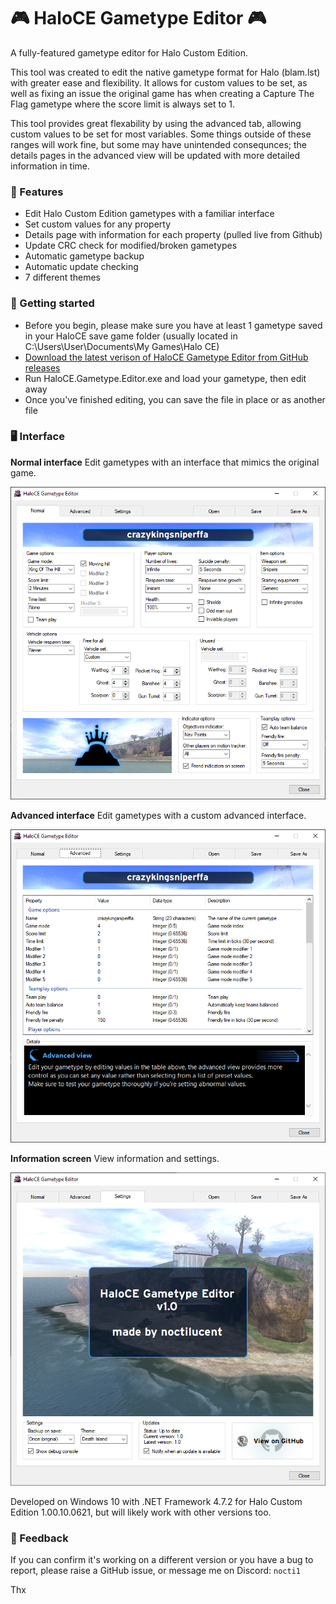 # 🎮 HaloCE Gametype Editor 🎮
A fully-featured gametype editor for Halo Custom Edition.

This tool was created to edit the native gametype format for Halo (blam.lst) with greater ease and flexibility.
It allows for custom values to be set, as well as fixing an issue the original game has when creating a Capture The Flag gametype where the score limit is always set to 1.

This tool provides great flexability by using the advanced tab, allowing custom values to be set for most variables.
Some things outside of these ranges will work fine, but some may have unintended consequnces; the details pages in the advanced view will be updated with more detailed information in time.

### 🌟 Features
- Edit Halo Custom Edition gametypes with a familiar interface
- Set custom values for any property
- Details page with information for each property (pulled live from Github)
- Update CRC check for modified/broken gametypes
- Automatic gametype backup
- Automatic update checking
- 7 different themes

### 🔗 Getting started
- Before you begin, please make sure you have at least 1 gametype saved in your HaloCE save game folder (usually located in C:\Users\User\Documents\My Games\Halo CE)
- [Download the latest verison of HaloCE Gametype Editor from GitHub releases](https://github.com/nocti1/HaloCE-Gametype-Editor/releases/latest)
- Run HaloCE.Gametype.Editor.exe and load your gametype, then edit away
- Once you've finished editing, you can save the file in place or as another file

### 🖥️ Interface

**Normal interface**
Edit gametypes with an interface that mimics the original game.

![HaloCE Gametype Editor (Normal)](assets/normal.png)


**Advanced interface**
Edit gametypes with a custom advanced interface.

![HaloCE Gametype Editor (Advanced)](assets/advanced.png)


**Information screen**
View information and settings.

![HaloCE Gametype Editor (Information)](assets/settings.png)


Developed on Windows 10 with .NET Framework 4.7.2 for Halo Custom Edition 1.00.10.0621, but will likely work with other versions too.

### 📢 Feedback
If you can confirm it's working on a different version or you have a bug to report, please raise a GitHub issue, or message me on Discord: `nocti1`

Thx
